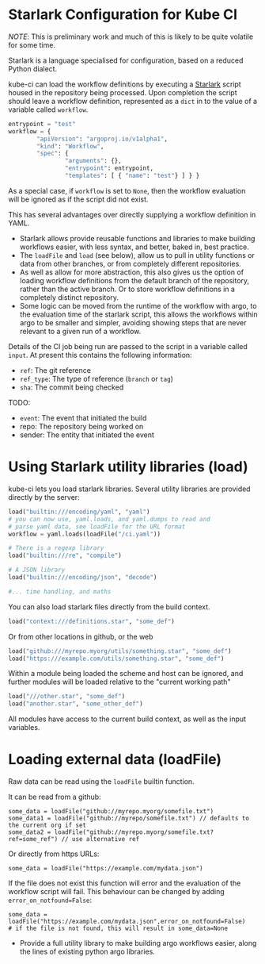 # Starlark Configuration for Kube CI

*NOTE*: This is preliminary work and much of this is likely to
be quite volatile for some time.

Starlark is a language specialised for configuration, based on
a reduced Python dialect.

kube-ci can load the workflow definitions by executing a [Starlark](https://github.com/google/starlark-go)
script housed in the repository being processed. Upon completion the
script should leave a workflow definition, represented as a `dict`
in to the value of a variable called `workflow`.

```python
entrypoint = "test"
workflow = {
		"apiVersion": "argoproj.io/v1alpha1",
		"kind": "Workflow",
		"spec": {
				"arguments": {},
				"entrypoint": entrypoint,
				"templates": [ { "name": "test"} ] } }
```

As a special case, if `workflow` is set to `None`, then the workflow evaluation
will be ignored as if the script did not exist.

This has several advantages over directly supplying a workflow definition in YAML.

- Starlark allows provide reusable functions and libraries to make building workflows easier,
  with less syntax, and better, baked in, best practice.
- The `loadFile` and `load` (see below), allow us to pull in utility functions or data
  from other branches, or from completely different repositories.
- As well as allow for more abstraction, this also gives us the option of loading workflow
  definitions from the default branch of the repository, rather than the active branch. Or
  to store workflow definitions in a completely distinct repository.
- Some logic can be moved from the runtime of the workflow with argo, to the evaluation time
  of the starlark script, this allows the workflows within argo to be smaller and simpler,
  avoiding showing steps that are never relevant to a given run of a workflow.


Details of the CI job being run are passed to the script in a variable
called `input`. At present this contains the following information:

- `ref`: The git reference
- `ref_type`: The type of reference (`branch` or `tag`)
- `sha`: The commit being checked

TODO:
- `event`: The event that initiated the build
- repo: The repository being worked on
- sender: The entity that initiated the event

# Using Starlark utility libraries (load)

kube-ci lets you load starlark libraries. Several utility libraries
are provided directly by the server:

```python
load("builtin:///encoding/yaml", "yaml")
# you can now use, yaml.loads, and yaml.dumps to read and
# parse yaml data, see loadFile for the URL format
workflow = yaml.loads(loadFile("/ci.yaml"))

# There is a regexp library
load("builtin:///re", "compile")

# A JSON library
load("builtin:///encoding/json", "decode")

#... time handling, and maths

```

You can also load starlark files directly from the build
context.

```python
load("context:///definitions.star", "some_def")
```

Or from other locations in github, or the web

```python
load("github:///myrepo.myorg/utils/something.star", "some_def")
load("https:///example.com/utils/something.star", "some_def")
```

Within a module being loaded the scheme and host can be ignored, and
further modules will be loaded relative to the "current working path"

```python
load("///other.star", "some_def")
load("another.star", "some_other_def")
```

All modules have access to the current build context, as well as the
input variables.

# Loading external data (loadFile)

Raw data can be read using the `loadFile` builtin function.

It can be read from a github:

```
some_data = loadFile("github://myrepo.myorg/somefile.txt")
some_data1 = loadFile("github://myrepo/somefile.txt") // defaults to the current org if set
some_data2 = loadFile("github://myrepo.myorg/somefile.txt?ref=some_ref") // use alternative ref
```

Or directly from https URLs:
```
some_data = loadFile("https://example.com/mydata.json")
```

If the file does not exist this function will error and the evaluation of
the workflow script will fail. This behaviour can be changed by adding
`error_on_notfound=False`:
```
some_data = loadFile("https://example.com/mydata.json",error_on_notfound=False)
# if the file is not found, this will result in some_data=None
```

- Provide a full utility library to make building argo workflows easier, along the
  lines of existing python argo libraries.


